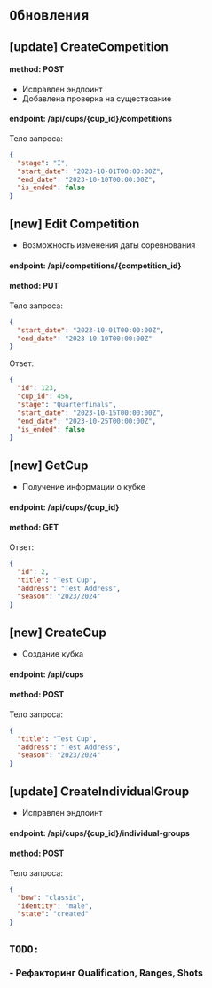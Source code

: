 # `Обновления`

## [update] CreateCompetition

#### method: POST

- Исправлен эндпоинт
- Добавлена проверка на существоание

#### endpoint: /api/cups/{cup_id}/competitions

Тело запроса:

```json
{
  "stage": "I",
  "start_date": "2023-10-01T00:00:00Z",
  "end_date": "2023-10-10T00:00:00Z",
  "is_ended": false
}
```

## [new] Edit Competition

- Возможность изменения даты соревнования

#### endpoint: /api/competitions/{competition_id}

#### method: PUT

Тело запроса:

```json
{
  "start_date": "2023-10-01T00:00:00Z",
  "end_date": "2023-10-10T00:00:00Z"
}
```

Ответ:

```json
{
  "id": 123,
  "cup_id": 456,
  "stage": "Quarterfinals",
  "start_date": "2023-10-15T00:00:00Z",
  "end_date": "2023-10-25T00:00:00Z",
  "is_ended": false
}
```

## [new] GetCup

- Получение информации о кубке

#### endpoint: /api/сups/{cup_id}

#### method: GET

Ответ:

```json
{
  "id": 2,
  "title": "Test Cup",
  "address": "Test Address",
  "season": "2023/2024"
}
```

## [new] CreateCup

- Создание кубка

#### endpoint: /api/cups

#### method: POST

Тело запроса:

```json
{
  "title": "Test Cup",
  "address": "Test Address",
  "season": "2023/2024"
}
```

## [update] CreateIndividualGroup

- Исправлен эндпоинт

#### endpoint: /api/cups/{cup_id}/individual-groups

#### method: POST

Тело запроса:

```json
{
  "bow": "classic",
  "identity": "male",
  "state": "created"
}
```

## `TODO:`

### - Рефакторинг Qualification, Ranges, Shots